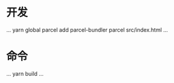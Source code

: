 # 开发

...
yarn global parcel add parcel-bundler
parcel src/index.html
...

# 命令

...
yarn build
...
